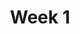 ---
layout: post
title: Week 1
id: 1
list_date: 'February 13th, 2015'
playlists:
 - name: Jefff
   url: '###'
   title: 'Past Wolf Parade: Spin-offs abound'
   img: 'https://styrofoamdrone.files.wordpress.com/2010/08/resized_useless_eaters.jpg'
   src: 'Spotify'
 - name: Joy Jama
   url: 'https://play.spotify.com/user/spotify/playlist/0eDq2STmk8tKcD7qWCwrze?play=true&utm_source=open.spotify.com&utm_medium=open'
   title: 'Evening Chill'
   src: 'Spotify'
 - name: Steve Elmer
   url: 'http://open.spotify.com/user/12175877261/playlist/4ALsuCHW3o4w4vcDw9GH0V'
   title: 'DC to LA in two bands'
   img: '/images/1/steve-elmer.jpg'
   src: 'Spotify'
 - name: Jefff
   url: '###'
   title: 'A long playlist name is here'
   src: 'Soundcloud'
---